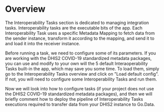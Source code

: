 # Overview

The Interoperability Tasks section is dedicated to managing integration tasks. Interoperability tasks are the executable bits of the app. Each Interoperability Task uses a specific Metadata Mapping to fetch data from the sender instance, transform it according to the mapping, and send it to and load it into the receiver instance.

Before running a task, we need to configure some of its parameters. If you are working with the DHIS2 COVID-19 standardized metadata packages, you can use and modify to your own will the 5 default Interaoperability Tasks built-in the app, which may save you some time. To load them, simply go to the Interoperability Tasks overview and click on "Load default config". If not, you will need to configure some Interoperability Tasks and run them.

Now we will look into how to configure tasks (if your project does not use the DHIS2 COVID-19 standardized metadata packages), and then we will briefly comment how to deploy the pipeline of Interoperability Tasks executions required to transfer data from your DHIS2 instance to Go.Data.

####
